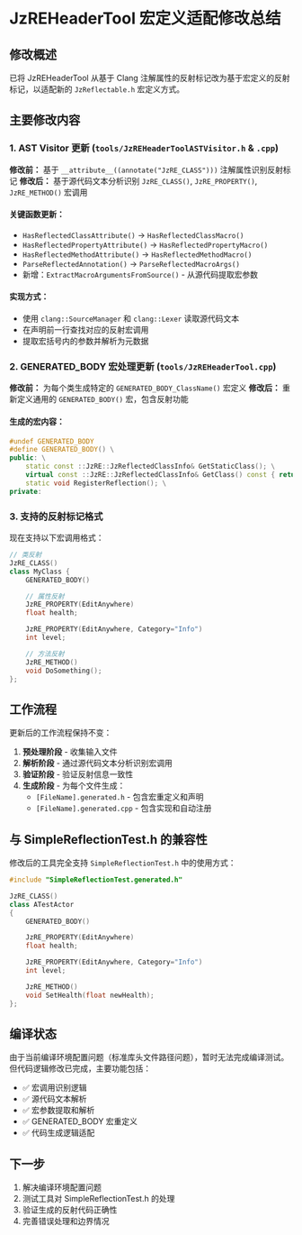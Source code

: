 # JzREHeaderTool 宏定义适配修改总结

## 修改概述

已将 JzREHeaderTool 从基于 Clang 注解属性的反射标记改为基于宏定义的反射标记，以适配新的 `JzReflectable.h` 宏定义方式。

## 主要修改内容

### 1. AST Visitor 更新 (`tools/JzREHeaderToolASTVisitor.h` & `.cpp`)

**修改前：** 基于 `__attribute__((annotate("JzRE_CLASS")))` 注解属性识别反射标记
**修改后：** 基于源代码文本分析识别 `JzRE_CLASS()`, `JzRE_PROPERTY()`, `JzRE_METHOD()` 宏调用

#### 关键函数更新：

- `HasReflectedClassAttribute()` → `HasReflectedClassMacro()`
- `HasReflectedPropertyAttribute()` → `HasReflectedPropertyMacro()`
- `HasReflectedMethodAttribute()` → `HasReflectedMethodMacro()`
- `ParseReflectedAnnotation()` → `ParseReflectedMacroArgs()`
- 新增：`ExtractMacroArgumentsFromSource()` - 从源代码提取宏参数

#### 实现方式：

- 使用 `clang::SourceManager` 和 `clang::Lexer` 读取源代码文本
- 在声明前一行查找对应的反射宏调用
- 提取宏括号内的参数并解析为元数据

### 2. GENERATED_BODY 宏处理更新 (`tools/JzREHeaderTool.cpp`)

**修改前：** 为每个类生成特定的 `GENERATED_BODY_ClassName()` 宏定义
**修改后：** 重新定义通用的 `GENERATED_BODY()` 宏，包含反射功能

#### 生成的宏内容：

```cpp
#undef GENERATED_BODY
#define GENERATED_BODY() \
public: \
    static const ::JzRE::JzReflectedClassInfo& GetStaticClass(); \
    virtual const ::JzRE::JzReflectedClassInfo& GetClass() const { return GetStaticClass(); } \
    static void RegisterReflection(); \
private:
```

### 3. 支持的反射标记格式

现在支持以下宏调用格式：

```cpp
// 类反射
JzRE_CLASS()
class MyClass {
    GENERATED_BODY()

    // 属性反射
    JzRE_PROPERTY(EditAnywhere)
    float health;

    JzRE_PROPERTY(EditAnywhere, Category="Info")
    int level;

    // 方法反射
    JzRE_METHOD()
    void DoSomething();
};
```

## 工作流程

更新后的工作流程保持不变：

1. **预处理阶段** - 收集输入文件
2. **解析阶段** - 通过源代码文本分析识别宏调用
3. **验证阶段** - 验证反射信息一致性
4. **生成阶段** - 为每个文件生成：
   - `[FileName].generated.h` - 包含宏重定义和声明
   - `[FileName].generated.cpp` - 包含实现和自动注册

## 与 SimpleReflectionTest.h 的兼容性

修改后的工具完全支持 `SimpleReflectionTest.h` 中的使用方式：

```cpp
#include "SimpleReflectionTest.generated.h"

JzRE_CLASS()
class ATestActor
{
    GENERATED_BODY()

    JzRE_PROPERTY(EditAnywhere)
    float health;

    JzRE_PROPERTY(EditAnywhere, Category="Info")
    int level;

    JzRE_METHOD()
    void SetHealth(float newHealth);
};
```

## 编译状态

由于当前编译环境配置问题（标准库头文件路径问题），暂时无法完成编译测试。但代码逻辑修改已完成，主要功能包括：

- ✅ 宏调用识别逻辑
- ✅ 源代码文本解析
- ✅ 宏参数提取和解析
- ✅ GENERATED_BODY 宏重定义
- ✅ 代码生成逻辑适配

## 下一步

1. 解决编译环境配置问题
2. 测试工具对 SimpleReflectionTest.h 的处理
3. 验证生成的反射代码正确性
4. 完善错误处理和边界情况
